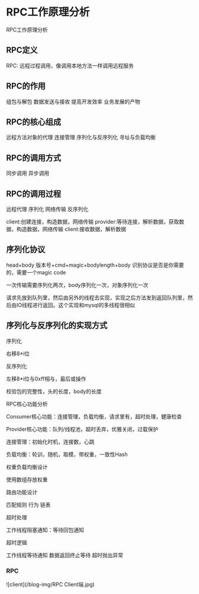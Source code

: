 # RPC工作原理分析


RPC工作原理分析

<!--more-->
## RPC定义

RPC: 远程过程调用，像调用本地方法一样调用远程服务

## RPC的作用

组包与解包
数据发送与接收
提高开发效率
业务发展的产物

## RPC的核心组成

远程方法对象的代理
连接管理
序列化与反序列化
寻址与负载均衡

## RPC的调用方式

同步调用
异步调用

## RPC的调用过程

远程代理
序列化
网络传输
反序列化

client:创建连接，构造数据，网络传输
provider:等待连接，解析数据，获取数据，构造数据，网络传输
client:接收数据，解析数据

## 序列化协议

head+body
版本号+cmd+magic+bodylength+body
识别协议是否是你需要的，需要一个magic code

一次传输需要序列化两次，body序列化一次，对象序列化一次

请求先放到队列里，然后由另外的线程去实现，实现之后方法发到返回队列里，然后由IO线程进行返回。这个实现和mysql的多线程很相似


## 序列化与反序列化的实现方式

序列化

右移8*i位

反序列化

左移8*i位与0xff相与，最后或操作

校验包的完整性，头的长度，body的长度


RPC核心功能分析

Consumer核心功能：连接管理，负载均衡，请求里有，超时处理，健康检查

Provider核心功能：队列/线程池，超时丢弃，优雅关闭，过载保护

连接管理：初始化时机，连接数，心跳

负载均衡：轮训，随机，取模，带权重，一致性Hash


权重负载均衡设计

使用数组存放权重

路由功能设计

匹配规则
行为
链表



超时处理

工作线程阻塞通知：等待回包通知

超时逻辑

工作线程等待通知
数据返回终止等待
超时抛出异常

### RPC 

![client](/blog-img/RPC Client端.jpg)